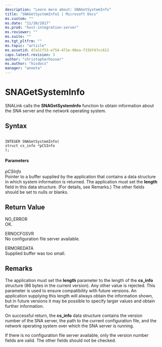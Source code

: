 ```yaml
---
description: "Learn more about: SNAGetSystemInfo"
title: "SNAGetSystemInfo1 | Microsoft Docs"
ms.custom: ""
ms.date: "11/30/2017"
ms.prod: "host-integration-server"
ms.reviewer: ""
ms.suite: ""
ms.tgt_pltfrm: ""
ms.topic: "article"
ms.assetid: d7a11f53-e754-471e-98ea-f33bf47cc613
caps.latest.revision: 3
author: "christopherhouser"
ms.author: "hisdocs"
manager: "anneta"
---
```

# SNAGetSystemInfo
SNALink calls the **SNAGetSystemInfo** function to obtain information about the SNA server and the network operating system.  
  
## Syntax  
  
```  
  
INTEGER SNAGetSystemInfo(   
struct cs_info *pCSInfo  
);  
```  
  
#### Parameters  
 *pCSInfo*  
 Pointer to a buffer supplied by the application that contains a data structure in which system information is returned. The application must set the **length** field in this data structure. (For details, see Remarks.) The other fields should be set to nulls or blanks.  
  
## Return Value  
 NO_ERROR  
 OK.  
  
 ERNOCFGSVR  
 No configuration file server available.  
  
 ERMOREDATA  
 Supplied buffer was too small.  
  
## Remarks  
 The application must set the **length** parameter to the length of the **cs_info** structure (86 bytes in the current version). Any other value is rejected. This parameter is used to ensure compatibility with future versions. An application supplying this length will always obtain the information shown, but in future versions it may be possible to specify larger values and obtain further information.  
  
 On successful return, the **cs_info** data structure contains the version number of the SNA server, the path to the current configuration file, and the network operating system over which the SNA server is running.  
  
 If there is no configuration file server available, only the version number fields are valid. The other fields should not be checked.
